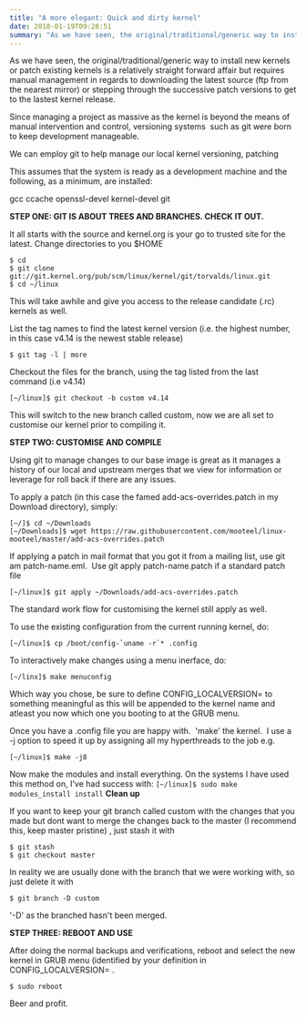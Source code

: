 ```yaml
---
title: "A more elegant: Quick and dirty kernel"
date: 2018-01-19T09:28:51
summary: "As we have seen, the original/traditional/generic way to install new kernels or patch existing kernels is a relatively straight forward affair but requires manual management in regards to downloading the..."
---
```


As we have seen, the original/traditional/generic way to install new kernels or patch existing kernels is a relatively straight forward affair but requires manual management in regards to downloading the latest source (ftp from the nearest mirror) or stepping through the successive patch versions to get to the lastest kernel release.

Since managing a project as massive as the kernel is beyond the means of manual intervention and control, versioning systems  such as git were born to keep development manageable.

We can employ git to help manage our local kernel versioning, patching

This assumes that the system is ready as a development machine and the following, as a minimum, are installed:

gcc ccache openssl-devel kernel-devel git

**STEP ONE: GIT IS ABOUT TREES AND BRANCHES. CHECK IT OUT.**

It all starts with the source and kernel.org is your go to trusted site for the latest. Change directories to you $HOME

```
$ cd
$ git clone git://git.kernel.org/pub/scm/linux/kernel/git/torvalds/linux.git
$ cd ~/linux
```

This will take awhile and give you access to the release candidate (.rc) kernels as well.

List the tag names to find the latest kernel version (i.e. the highest number, in this case v4.14 is the newest stable release)

```
$ git tag -l | more
```

Checkout the files for the branch, using the tag listed from the last command (i.e v4.14)

```
[~/linux]$ git checkout -b custom v4.14
```

This will switch to the new branch called custom, now we are all set to customise our kernel prior to compiling it.

**STEP TWO: CUSTOMISE AND COMPILE**

Using git to manage changes to our base image is great as it manages a history of our local and upstream merges that we view for information or leverage for roll back if there are any issues.

To apply a patch (in this case the famed add-acs-overrides.patch in my Download directory), simply:

```
[~/]$ cd ~/Downloads
[~/Downloads]$ wget https://raw.githubusercontent.com/mooteel/linux-mooteel/master/add-acs-overrides.patch
```

If applying a patch in mail format that you got it from a mailing list, use git am patch-name.eml.  Use git apply patch-name.patch if a standard patch file

```
[~/linux]$ git apply ~/Downloads/add-acs-overrides.patch
```

The standard work flow for customising the kernel still apply as well.

To use the existing configuration from the current running kernel, do:

```
[~/linux]$ cp /boot/config-`uname -r`* .config
```

To interactively make changes using a menu inerface, do:

```
[~/linx]$ make menuconfig
```

Which way you chose, be sure to define CONFIG\_LOCALVERSION= to something meaningful as this will be appended to the kernel name and atleast you now which one you booting to at the GRUB menu.

Once you have a .config file you are happy with.  'make' the kernel.  I use a -j option to speed it up by assigning all my hyperthreads to the job e.g.

```
[~/linux]$ make -j8
```

Now make the modules and install everything. On the systems I have used this method on, I've had success with:
`[~/linux]$ sudo make modules_install install`
**Clean up**

If you want to keep your git branch called custom with the changes that you made but dont want to merge the changes back to the master (I recommend this, keep master pristine) , just stash it with

```
$ git stash
$ git checkout master
```

In reality we are usually done with the branch that we were working with, so just delete it with

```
$ git branch -D custom
```

'-D' as the branched hasn't been merged.

**STEP THREE: REBOOT AND USE**

After doing the normal backups and verifications, reboot and select the new kernel in GRUB menu (identified by your definition in CONFIG\_LOCALVERSION= .

```
$ sudo reboot
```

Beer and profit.